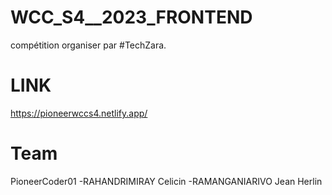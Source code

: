 # WCC_S4__2023_FRONTEND
compétition organiser par #TechZara.
# LINK
https://pioneerwccs4.netlify.app/
# Team
PioneerCoder01
-RAHANDRIMIRAY Celicin
-RAMANGANIARIVO Jean Herlin
